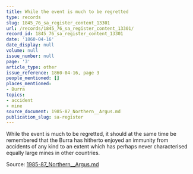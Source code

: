 ```yaml
---
title: While the event is much to be regretted
type: records
slug: 1845_76_sa_register_content_13301
url: /records/1845_76_sa_register_content_13301/
record_id: 1845_76_sa_register_content_13301
date: '1860-04-16'
date_display: null
volume: null
issue_number: null
page: '3'
article_type: other
issue_reference: 1860-04-16, page 3
people_mentioned: []
places_mentioned:
- Burra
topics:
- accident
- mine
source_document: 1985-87_Northern__Argus.md
publication_slug: sa-register
---
```


While the event is much to be regretted, it should at the same time be remembered that the Burra has hitherto enjoyed an immunity from accidents of any kind to an extent which has perhaps never characterised equally large mines in other countries.

Source: [1985-87_Northern__Argus.md](/downloads/markdown/1985-87_Northern__Argus.md)
